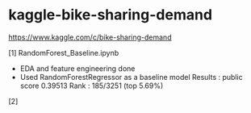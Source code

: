 # kaggle-bike-sharing-demand
https://www.kaggle.com/c/bike-sharing-demand

[1] RandomForest_Baseline.ipynb
- EDA and feature engineering done
- Used RandomForestRegressor as a baseline model
Results : public score 0.39513
Rank : 185/3251 (top 5.69%)

[2] 
